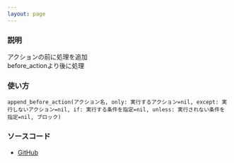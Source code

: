 ```yaml
---
layout: page
---
```


### 説明

アクションの前に処理を追加  
before_actionより後に処理

### 使い方

    append_before_action(アクション名, only: 実行するアクション=nil, except: 実行しないアクション=nil, if: 実行する条件を指定=nil, unless: 実行されない条件を指定=nil, ブロック)

### ソースコード

- [GitHub](https://github.com/rails/rails/blob/984c3ef2775781d47efa9f541ce570daa2434a80/actionpack/lib/abstract_controller/callbacks.rb#L135)
